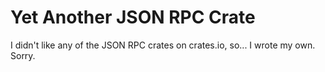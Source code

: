 # Yet Another JSON RPC Crate

I didn't like any of the JSON RPC crates on crates.io, so...
I wrote my own. Sorry.